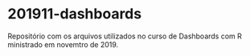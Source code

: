 # 201911-dashboards
Repositório com os arquivos utilizados no curso de Dashboards com R ministrado em novemtro de 2019.
